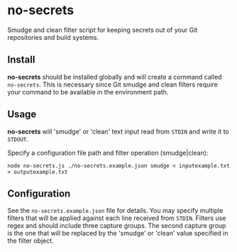 # no-secrets #

Smudge and clean filter script for keeping secrets out of your Git repositories and build systems.

## Install ##

**no-secrets** should be installed globally and will create a command called `no-secrets`. This is necessary since Git smudge and clean filters require your command to be available in the environment path.

## Usage ##

**no-secrets** will 'smudge' or 'clean' text input read from `STDIN` and write it to `STDOUT`.

Specify a configuration file path and filter operation (smudge|clean):

`node no-secrets.js ./no-secrets.example.json smudge < inputexample.txt > outputexample.txt`

## Configuration ##

See the `no-secrets.example.json` file for details. You may specify multiple filters that will be applied against each line received from `STDIN`. Filters use regex and should include three capture groups. The second capture group is the one that will be replaced by the 'smudge' or 'clean' value specified in the filter object. 